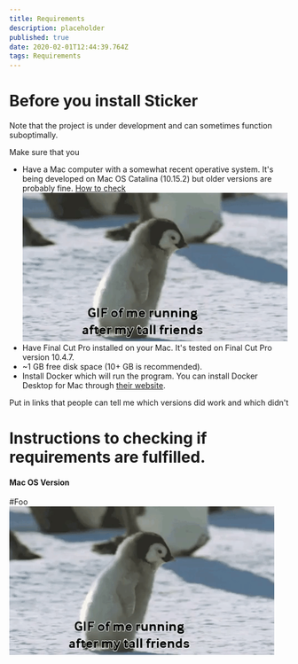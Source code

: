 ```yaml
---
title: Requirements
description: placeholder
published: true
date: 2020-02-01T12:44:39.764Z
tags: Requirements
---
```


# Before you install Sticker

Note that the project is under development and can sometimes function suboptimally.

Make sure that you
- Have a Mac computer with a somewhat recent operative system. It's being developed on Mac OS Catalina (10.15.2) but older versions are probably fine. [How to check](#Foo) ![pingu.gif](/pingu.gif)
- Have Final Cut Pro installed on your Mac. It's tested on Final Cut Pro version 10.4.7.
- ~1 GB free disk space (10+ GB is recommended).
- Install Docker which will run the program. You can install Docker Desktop for Mac through [their website](https://www.docker.com/get-started).

Put in links that people can tell me which versions did work and which didn't

# Instructions to checking if requirements are fulfilled.

#### Mac OS Version
#Foo
![pingu.gif](/pingu.gif)